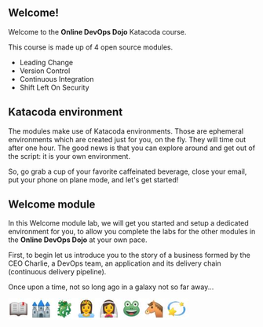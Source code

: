 ## Welcome!

Welcome to the **Online DevOps Dojo** Katacoda course.

This course is made up of 4 open source modules.

* Leading Change
* Version Control
* Continuous Integration
* Shift Left On Security

## Katacoda environment

The modules make use of Katacoda environments. Those are ephemeral environments which are created just for you, on the fly. They will time out
after one hour. The good news is that you can explore around and get out of the script: it is your own environment.

So, go grab a cup of your favorite caffeinated beverage, close your email, put your phone on plane mode, and let's get started!

## Welcome module

In this Welcome module lab, we will get you started and setup a dedicated environment for you, to allow you complete the labs for the other modules in the  **Online DevOps Dojo** at your own pace.

First, to begin let us introduce you to the story of a business formed by the CEO Charlie, a DevOps team, an application and its delivery chain (continuous delivery pipeline).

Once upon a time, not so long ago in a galaxy not so far away... 

![](../../assets/online-devops-dojo/welcome/onceuponatime.jpg)
